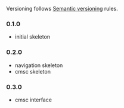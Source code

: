Versioning follows [Semantic versioning](http://semver.org/) rules.

### 0.1.0

- initial skeleton

### 0.2.0

- navigation skeleton
- cmsc skeleton

### 0.3.0

- cmsc interface